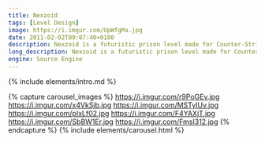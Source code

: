 ```yaml
---
title: Nexzoid
tags: [Level Design]
image: https://i.imgur.com/UpWfgMa.jpg
date: 2011-02-02T09:07:40+0100
description: Nexzoid is a futuristic prison level made for Counter-Strike Source's Jailbreak gamemode.
long_description: Nexzoid is a futuristic prison level made for Counter-Strike Source's Jailbreak gamemode. Jailbreak is a round based gamemode that takes place in a prison between two teams, the prisoners and the guards. The guards must keep the order and prevent a rebellion, meanwhile the prisoners can either follow along or rebel. Each round a guard is chosen as the warden and gets to decide what fun activities the prison will be doing. If there is only one prisoner left alive who isn’t rebelling they get to decide what happens next round.
engine: Source Engine
---
```


{% include elements/intro.md %}


{% capture carousel_images %}
https://i.imgur.com/r9PoGEv.jpg
https://i.imgur.com/x4VkSjb.jpg
https://i.imgur.com/MSTyIUv.jpg
https://i.imgur.com/pIxLf02.jpg
https://i.imgur.com/F4YAXjT.jpg
https://i.imgur.com/SbBW1Er.jpg
https://i.imgur.com/FmsI312.jpg
{% endcapture %}
{% include elements/carousel.html %}
